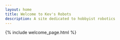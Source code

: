 ```yaml
---
layout: home
title: Welcome to Kev's Robots
description: A site dedicated to hobbyist robotics
---
```


{% include welcome_page.html %}
